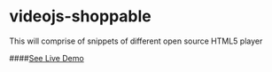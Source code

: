 # videojs-shoppable
This will comprise of snippets of different open source HTML5 player 

####[See Live Demo](http://sumitramteke.github.io/videojs-shoppable)
